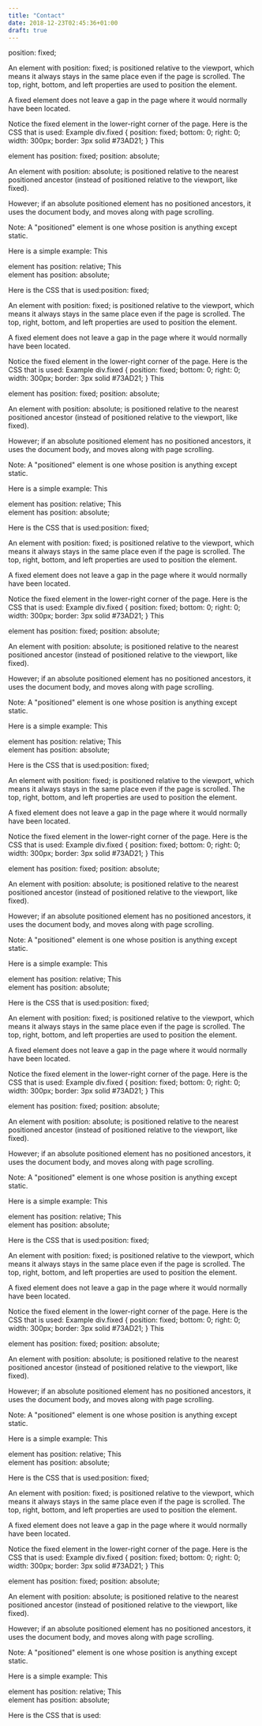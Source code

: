 ```yaml
---
title: "Contact"
date: 2018-12-23T02:45:36+01:00
draft: true
---
```


position: fixed;

An element with position: fixed; is positioned relative to the viewport, which means it always stays in the same place even if the page is scrolled. The top, right, bottom, and left properties are used to position the element.

A fixed element does not leave a gap in the page where it would normally have been located.

Notice the fixed element in the lower-right corner of the page. Here is the CSS that is used:
Example
div.fixed {
  position: fixed;
  bottom: 0;
  right: 0;
  width: 300px;
  border: 3px solid #73AD21;
}
This <div> element has position: fixed;
position: absolute;

An element with position: absolute; is positioned relative to the nearest positioned ancestor (instead of positioned relative to the viewport, like fixed).

However; if an absolute positioned element has no positioned ancestors, it uses the document body, and moves along with page scrolling.

Note: A "positioned" element is one whose position is anything except static.

Here is a simple example:
This <div> element has position: relative;
This <div> element has position: absolute;

Here is the CSS that is used:position: fixed;

An element with position: fixed; is positioned relative to the viewport, which means it always stays in the same place even if the page is scrolled. The top, right, bottom, and left properties are used to position the element.

A fixed element does not leave a gap in the page where it would normally have been located.

Notice the fixed element in the lower-right corner of the page. Here is the CSS that is used:
Example
div.fixed {
  position: fixed;
  bottom: 0;
  right: 0;
  width: 300px;
  border: 3px solid #73AD21;
}
This <div> element has position: fixed;
position: absolute;

An element with position: absolute; is positioned relative to the nearest positioned ancestor (instead of positioned relative to the viewport, like fixed).

However; if an absolute positioned element has no positioned ancestors, it uses the document body, and moves along with page scrolling.

Note: A "positioned" element is one whose position is anything except static.

Here is a simple example:
This <div> element has position: relative;
This <div> element has position: absolute;

Here is the CSS that is used:position: fixed;

An element with position: fixed; is positioned relative to the viewport, which means it always stays in the same place even if the page is scrolled. The top, right, bottom, and left properties are used to position the element.

A fixed element does not leave a gap in the page where it would normally have been located.

Notice the fixed element in the lower-right corner of the page. Here is the CSS that is used:
Example
div.fixed {
  position: fixed;
  bottom: 0;
  right: 0;
  width: 300px;
  border: 3px solid #73AD21;
}
This <div> element has position: fixed;
position: absolute;

An element with position: absolute; is positioned relative to the nearest positioned ancestor (instead of positioned relative to the viewport, like fixed).

However; if an absolute positioned element has no positioned ancestors, it uses the document body, and moves along with page scrolling.

Note: A "positioned" element is one whose position is anything except static.

Here is a simple example:
This <div> element has position: relative;
This <div> element has position: absolute;

Here is the CSS that is used:position: fixed;

An element with position: fixed; is positioned relative to the viewport, which means it always stays in the same place even if the page is scrolled. The top, right, bottom, and left properties are used to position the element.

A fixed element does not leave a gap in the page where it would normally have been located.

Notice the fixed element in the lower-right corner of the page. Here is the CSS that is used:
Example
div.fixed {
  position: fixed;
  bottom: 0;
  right: 0;
  width: 300px;
  border: 3px solid #73AD21;
}
This <div> element has position: fixed;
position: absolute;

An element with position: absolute; is positioned relative to the nearest positioned ancestor (instead of positioned relative to the viewport, like fixed).

However; if an absolute positioned element has no positioned ancestors, it uses the document body, and moves along with page scrolling.

Note: A "positioned" element is one whose position is anything except static.

Here is a simple example:
This <div> element has position: relative;
This <div> element has position: absolute;

Here is the CSS that is used:position: fixed;

An element with position: fixed; is positioned relative to the viewport, which means it always stays in the same place even if the page is scrolled. The top, right, bottom, and left properties are used to position the element.

A fixed element does not leave a gap in the page where it would normally have been located.

Notice the fixed element in the lower-right corner of the page. Here is the CSS that is used:
Example
div.fixed {
  position: fixed;
  bottom: 0;
  right: 0;
  width: 300px;
  border: 3px solid #73AD21;
}
This <div> element has position: fixed;
position: absolute;

An element with position: absolute; is positioned relative to the nearest positioned ancestor (instead of positioned relative to the viewport, like fixed).

However; if an absolute positioned element has no positioned ancestors, it uses the document body, and moves along with page scrolling.

Note: A "positioned" element is one whose position is anything except static.

Here is a simple example:
This <div> element has position: relative;
This <div> element has position: absolute;

Here is the CSS that is used:position: fixed;

An element with position: fixed; is positioned relative to the viewport, which means it always stays in the same place even if the page is scrolled. The top, right, bottom, and left properties are used to position the element.

A fixed element does not leave a gap in the page where it would normally have been located.

Notice the fixed element in the lower-right corner of the page. Here is the CSS that is used:
Example
div.fixed {
  position: fixed;
  bottom: 0;
  right: 0;
  width: 300px;
  border: 3px solid #73AD21;
}
This <div> element has position: fixed;
position: absolute;

An element with position: absolute; is positioned relative to the nearest positioned ancestor (instead of positioned relative to the viewport, like fixed).

However; if an absolute positioned element has no positioned ancestors, it uses the document body, and moves along with page scrolling.

Note: A "positioned" element is one whose position is anything except static.

Here is a simple example:
This <div> element has position: relative;
This <div> element has position: absolute;

Here is the CSS that is used:position: fixed;

An element with position: fixed; is positioned relative to the viewport, which means it always stays in the same place even if the page is scrolled. The top, right, bottom, and left properties are used to position the element.

A fixed element does not leave a gap in the page where it would normally have been located.

Notice the fixed element in the lower-right corner of the page. Here is the CSS that is used:
Example
div.fixed {
  position: fixed;
  bottom: 0;
  right: 0;
  width: 300px;
  border: 3px solid #73AD21;
}
This <div> element has position: fixed;
position: absolute;

An element with position: absolute; is positioned relative to the nearest positioned ancestor (instead of positioned relative to the viewport, like fixed).

However; if an absolute positioned element has no positioned ancestors, it uses the document body, and moves along with page scrolling.

Note: A "positioned" element is one whose position is anything except static.

Here is a simple example:
This <div> element has position: relative;
This <div> element has position: absolute;

Here is the CSS that is used:
